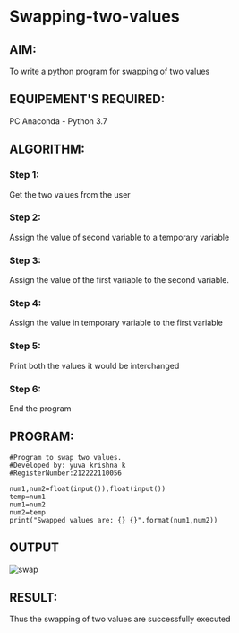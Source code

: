 # Swapping-two-values
## AIM:
To write a python program for swapping of two values
## EQUIPEMENT'S REQUIRED: 
PC
Anaconda - Python 3.7
## ALGORITHM: 
### Step 1:
Get the two values from the user
### Step 2: 
Assign the value of second variable to a temporary variable 
### Step 3: 
Assign the value of the first variable to the second variable.
### Step 4:  
Assign the value in temporary variable to the first variable
### Step 5: 
Print both the values it would be interchanged
### Step 6: 
End the program
## PROGRAM:
```
#Program to swap two values.
#Developed by: yuva krishna k
#RegisterNumber:212222110056

num1,num2=float(input()),float(input())
temp=num1
num1=num2
num2=temp
print("Swapped values are: {} {}".format(num1,num2))
```
## OUTPUT

![swap](https://user-images.githubusercontent.com/117915037/225924757-4b0c4b1e-e324-4297-8151-32d460416934.png)


## RESULT:
Thus the swapping of two values are successfully executed



